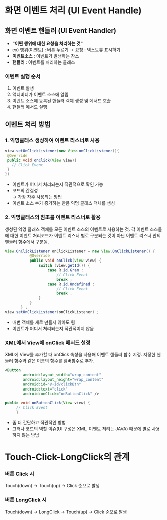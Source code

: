 # 화면 이벤트 처리 (UI Event Handle)  
## 화면 이벤트 핸들러 (UI Event Handler)  
* **"어떤 행위에 대한 요청을 처리하는 것"**
* ex) 행위(이벤트) : 버튼 누르기 → 요청 : 텍스트뷰 표시하기  
* **이벤트소스** : 이벤트가 발생하는 장소
* **핸들러** : 이벤트를 처리하는 클래스 

### 이벤트 실행 순서
1) 이벤트 발생
2) 액티비티가 이벤트 소스에 알림
3) 이벤트 소스에 등록된 핸들러 객체 생성 및 메서드 호출
4) 핸들러 메서드 실행

## 이벤트 처리 방법
### 1. 익명클래스 생성하여 이벤트 리스너로 사용
 ```java
 view.setOnClickListener(new View.onClickListener(){
  @Override
  public void onClick(View view){
    // Click Event
  }
})
 ```



 * 이벤트가 어디서 처리되는지 직관적으로 확인 가능
 * 코드의 간결성  
 → 가장 자주 사용되는 방법
 *  이벤트 소스 수가 증가하는 만큼 익명 클래스 객체를 생성
 

### 2. 익명클래스의 참조를 이벤트 리스너로 활용

생성된 익명 클래스 객체를 모든 이벤트 소스의 이벤트로 사용하는 것. 각 이벤트 소스들에 대한 이벤트 처리코드가 이벤트 리스너 별로 구분되는 것이 아닌 이벤트 리스너 안의 핸들러 함수에서 구분됨.
 ```java
 View.OnClickListener onClickListener = new View.OnClickListener() {
            @Override
            public void onClick(View view) {
                switch (view.getId()) {
                    case R.id.Gram :
                        // Click Event
                        break ;
                    case R.id.Undefined :
                        // Click Event
                        break ;
                }
            }
        } ;
 view.setOnClickListener(onClickListener) ;
 ```

 * 매번 객체를 새로 만들지 않아도 됨
 * 이벤트가 어디서 처리되는지 직관적이지 않음

### XML에서 View에 onClick 메서드 설정
 XML에 View를 추가할 때 onClick 속성을 사용해 이벤트 핸들러 함수 지정. 지정한 핸들러 함수와 같은 이름의 함수를 멤버함수로 추가.
``` xml
<Button
        android:layout_width="wrap_content"
        android:layout_height="wrap_content"
        android:id="@+id/clickBtn"
        android:text="click"
        android:onClick="onButtonClick" />
```

```java
public void onButtonClick(View view) { 
     // Click Event
     }   
```

* 좀 더 간단하고 직관적인 방법
* 그러나 코드의 역할 이슈(UI 구성은 XML, 이벤트 처리는 JAVA) 때문에 별로 사용하지 않는 방법


# Touch-Click-LongClick의 관계

### 버튼 Click 시
Touch(down) → Touch(up) → Click 순으로 발생

### 버튼 LongClick 시
Touch(down) → LongClick → Touch(up) → Click 순으로 발생

